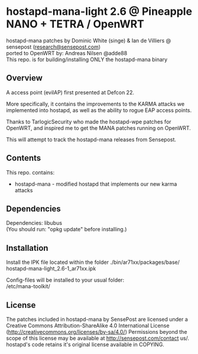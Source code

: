 hostapd-mana-light 2.6 @ Pineapple NANO + TETRA / OpenWRT
===================================
hostapd-mana patches by Dominic White (singe) & Ian de Villiers @ sensepost (research@sensepost.com)  
ported to OpenWRT by: Andreas Nilsen @adde88  
This repo. is for building/installing ONLY the hostapd-mana binary  

Overview
--------
A access point (evilAP) first presented at Defcon 22.  

More specifically, it contains the improvements to the KARMA attacks we implemented into hostapd, as well as the ability to rogue EAP access points.  

Thanks to TarlogicSecurity who made the hostapd-wpe patches for OpenWRT, and inspired me to get the MANA patches running on OpenWRT.  

This will attempt to track the hostapd-mana releases from Sensepost.

Contents
--------
This repo. contains:
* hostapd-mana - modified hostapd that implements our new karma attacks

Dependencies
------------
Dependencies: libubus   
(You should run: "opkg update" before installing.)


Installation
------------
Install the IPK file located within the folder ./bin/ar71xx/packages/base/  
hostapd-mana-light_2.6-1_ar71xx.ipk  

Config-files will be installed to your usual folder:   
/etc/mana-toolkit/  

License
-------
The patches included in hostapd-mana by SensePost are licensed under a Creative Commons Attribution-ShareAlike 4.0 International License (http://creativecommons.org/licenses/by-sa/4.0/) Permissions beyond the scope of this license may be available at http://sensepost.com/contact us/. hostapd's code retains it's original license available in COPYING.




